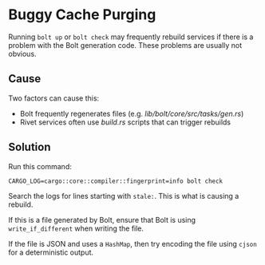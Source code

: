 # Buggy Cache Purging

Running `bolt up` or `bolt check` may frequently rebuild services if there is a problem with the Bolt generation code. These problems are usually not obvious.

## Cause

Two factors can cause this:

-   Bolt frequently regenerates files (e.g. _lib/bolt/core/src/tasks/gen.rs_)
-   Rivet services often use _build.rs_ scripts that can trigger rebuilds

## Solution

Run this command:

```
CARGO_LOG=cargo::core::compiler::fingerprint=info bolt check
```

Search the logs for lines starting with `stale:`. This is what is causing a rebuild.

If this is a file generated by Bolt, ensure that Bolt is using `write_if_different` when writing the file.

If the file is JSON and uses a `HashMap`, then try encoding the file using `cjson` for a deterministic output.
